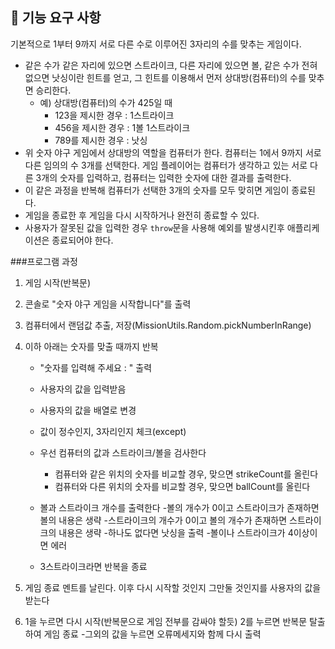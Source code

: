 ## 🚀 기능 요구 사항

기본적으로 1부터 9까지 서로 다른 수로 이루어진 3자리의 수를 맞추는 게임이다.

- 같은 수가 같은 자리에 있으면 스트라이크, 다른 자리에 있으면 볼, 같은 수가 전혀 없으면 낫싱이란 힌트를 얻고, 그 힌트를 이용해서 먼저 상대방(컴퓨터)의 수를 맞추면 승리한다.
  - 예) 상대방(컴퓨터)의 수가 425일 때
    - 123을 제시한 경우 : 1스트라이크
    - 456을 제시한 경우 : 1볼 1스트라이크
    - 789를 제시한 경우 : 낫싱
- 위 숫자 야구 게임에서 상대방의 역할을 컴퓨터가 한다. 컴퓨터는 1에서 9까지 서로 다른 임의의 수 3개를 선택한다. 게임 플레이어는 컴퓨터가 생각하고 있는 서로 다른 3개의 숫자를 입력하고, 컴퓨터는 입력한 숫자에 대한
  결과를 출력한다.
- 이 같은 과정을 반복해 컴퓨터가 선택한 3개의 숫자를 모두 맞히면 게임이 종료된다.
- 게임을 종료한 후 게임을 다시 시작하거나 완전히 종료할 수 있다.
- 사용자가 잘못된 값을 입력한 경우 `throw`문을 사용해 예외를 발생시킨후 애플리케이션은 종료되어야 한다.

###프로그램 과정
1. 게임 시작(반복문)
2. 콘솔로 "숫자 야구 게임을 시작합니다"를 출력
3. 컴퓨터에서 랜덤값 추출, 저장(MissionUtils.Random.pickNumberInRange)
4. 이하 아래는 숫자를 맞출 때까지 반복
    - "숫자를 입력해 주세요 : " 출력
    - 사용자의 값을 입력받음
    - 사용자의 값을 배열로 변경
    - 값이 정수인지, 3자리인지 체크(except)

    - 우선 컴퓨터의 값과 스트라이크/볼을 검사한다
        - 컴퓨터와 같은 위치의 숫자를 비교할 경우, 맞으면 strikeCount를 올린다
        - 컴퓨터와 다른 위치의 숫자를 비교할 경우, 맞으면 ballCount를 올린다

    - 볼과 스트라이크 개수를 출력한다
        -볼의 개수가 0이고 스트라이크가 존재하면 볼의 내용은 생략
        -스트라이크의 개수가 0이고 볼의 개수가 존재하면 스트라이크의 내용은 생략
        -하나도 없다면 낫싱을 출력
        -볼이나 스트라이크가 4이상이면 에러
    
    - 3스트라이크라면 반복을 종료

5. 게임 종료 멘트를 날린다. 이후 다시 시작할 것인지 그만둘 것인지를 사용자의 값을 받는다
6. 1을 누르면 다시 시작(반복문으로 게임 전부를 감싸야 할듯)
    2를 누르면 반복문 탈출하여 게임 종료
    -그외의 값을 누르면 오류메세지와 함께 다시 출력

    
